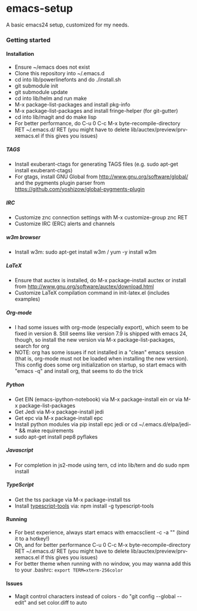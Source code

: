 # emacs-setup

A basic emacs24 setup, customized for my needs.

### Getting started
#### Installation
- Ensure ~/emacs does not exist
- Clone this repository into ~/.emacs.d
- cd into lib/powerlinefonts and do ./install.sh
- git submodule init
- git submodule update
- cd into lib/helm and run make
- M-x package-list-packages and install pkg-info
- M-x package-list-packages and install fringe-helper (for git-gutter)
- cd into lib/magit and do make lisp
- For better performance, do C-u 0 C-c M-x byte-recompile-directory RET ~/.emacs.d/ RET (you might have to delete lib/auctex/preview/prv-xemacs.el if this gives you issues)

##### TAGS
- Install exuberant-ctags for generating TAGS files (e.g. sudo apt-get install exuberant-ctags)
- For gtags, install GNU Global from http://www.gnu.org/software/global/ and the pygments plugin parser from https://github.com/yoshizow/global-pygments-plugin

##### IRC
- Customize znc connection settings with M-x customize-group znc RET
- Customize IRC (ERC) alerts and channels

##### w3m browser
- Install w3m: sudo apt-get install w3m / yum -y install w3m

##### LaTeX
- Ensure that auctex is installed, do M-x package-install auctex or install from http://www.gnu.org/software/auctex/download.html
- Customize LaTeX compilation command in init-latex.el (includes examples)

##### Org-mode
- I had some issues with org-mode (especially export), which seem to be fixed in version 8. Still seems like version 7.9 is shipped with emacs 24, though, so install the new version via M-x package-list-packages, search for org
- NOTE: org has some issues if not installed in a "clean" emacs session (that is, org-mode must not be loaded when installing the new version). This config does some org initialization on startup, so start emacs with "emacs -q" and install org, that seems to do the trick

##### Python
- Get EIN (emacs-ipython-notebook) via M-x package-install ein or via M-x package-list-packages
- Get Jedi via M-x package-install jedi
- Get epc via M-x package-install epc
- Install python modules via pip install epc jedi or cd ~/.emacs.d/elpa/jedi-* && make requirements
- sudo apt-get install pep8 pyflakes

##### Javascript
- For completion in js2-mode using tern, cd into lib/tern and do sudo npm install

##### TypeScript
- Get the tss package via M-x package-install tss
- Install [typescript-tools](https://github.com/clausreinke/typescript-tools) via: npm install -g typescript-tools

#### Running
- For best experience, always start emacs with emacsclient -c -a "" (bind it to a hotkey!)
- Oh, and for better performance C-u 0 C-c M-x byte-recompile-directory RET ~/.emacs.d/ RET (you might have to delete lib/auctex/preview/prv-xemacs.el if this gives you issues)
- For better theme when running with no window, you may wanna add this to your .bashrc: `export TERM=xterm-256color`

#### Issues
- Magit control characters instead of colors - do "git config --global --edit" and set color.diff to auto
